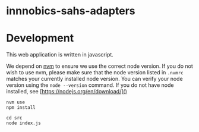 # innnobics-sahs-adapters

# Development

This web application is written in javascript.

We depend on [nvm](https://github.com/nvm-sh/nvm) to ensure we use the correct node version. If you do not wish to use nvm, please make sure that the node version listed in `.nvmrc` matches your currently installed node version. You can verify your node version using the `node --version` command. If you do not have node installed, see [https://nodejs.org/en/download/]()

```
nvm use
npm install

cd src
node index.js
```
